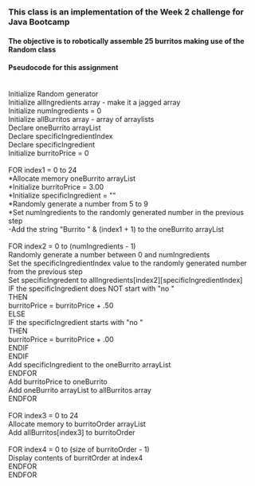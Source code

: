 ### This class is an implementation of the Week 2 challenge for Java Bootcamp
#### The objective is to robotically assemble 25 burritos making use of the Random class 


#### Pseudocode for this assignment 
\
Initialize Random generator\
Initialize allIngredients array - make it a jagged array\
Initialize numIngredients = 0\
Initialize allBurritos array - array of arraylists\
Declare oneBurrito arrayList\
Declare specificIngredientIndex\
Declare specificIngredient\
Initialize burritoPrice = 0\
\
FOR index1 = 0 to 24\
   *Allocate memory oneBurrito arrayList\
   *Initialize burritoPrice = 3.00\
   *Initialize specificIngredient = ""\
   *Randomly generate a number from 5 to 9\
   *Set numIngredients to the randomly generated number in the previous step\
   -Add the string "Burrito " & (index1 + 1) to the oneBurrito arrayList\
   \
   FOR index2 = 0 to (numIngredients - 1)\
      Randomly generate a number between 0 and numIngredients\
       Set the specificIngredientIndex value to the randomly generated number from the previous step\
       Set specificIngredent to allIngredients[index2][specificIngredientIndex]\
       IF the specificIngredient does NOT start with "no "\
       THEN\
          burritoPrice = burritoPrice + .50\
       ELSE\
          IF the specificIngredient starts with "no "\
          THEN\
             burritoPrice = burritoPrice + .00\
          ENDIF\
       ENDIF\
       Add specificIngredient to the oneBurrito arrayList\
   ENDFOR\
   Add burritoPrice to oneBurrito\
   Add oneBurrito arrayList to allBurritos array\
ENDFOR\
\
FOR index3 = 0 to 24\
   Allocate memory to burritoOrder arrayList\
   Add allBurritos[index3] to burritoOrder\
   \
   FOR index4 = 0 to (size of burritoOrder - 1)\
      Display contents of burritOrder at index4\
   ENDFOR\
ENDFOR 
